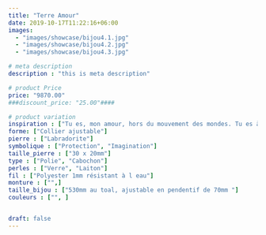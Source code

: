 ```yaml
---
title: "Terre Amour"
date: 2019-10-17T11:22:16+06:00
images: 
  - "images/showcase/bijou4.1.jpg"
  - "images/showcase/bijou4.2.jpg"
  - "images/showcase/bijou4.3.jpg"

# meta description
description : "this is meta description"

# product Price
price: "9870.00"
###discount_price: "25.00"####

# product variation
inspiration : ["Tu es, mon amour, hors du mouvement des mondes. Tu es à la fois le vide dans lequel toutes mes larmes s’évaporent, et l’égale des monts immortels où tous les enfants de la terre fêtent leur vie par la tienne. Merci, je t’aime."]
forme: ["Collier ajustable"]
pierre : ["Labradorite"]
symbolique : ["Protection", "Imagination"]
taille_pierre : ["30 x 20mm"]
type : ["Polie", "Cabochon"]
perles : ["Verre", "Laiton"]
fil : ["Polyester 1mm résistant à l eau"]
monture : ["",]
taille_bijou : ["530mm au toal, ajustable en pendentif de 70mm "]
couleurs : ["", ]


draft: false
---
```


